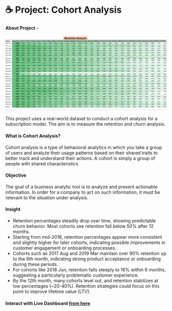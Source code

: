 # ☕ Project: Cohort Analysis


#### About Project - 

![App Screen Shot](https://raw.githubusercontent.com/Akhand-p-singh/Excel-Project/refs/heads/master/5.%20Cohort%20Analysis/Retention%20Anlysis.png)

This project uses a real-world dataset to conduct a cohort analysis for a subscription model. The aim is to measure the retention and churn analysis.


#### What is Cohort Analysis?

Cohort analysis is a type of behavioral analytics in which you take a group of users and analyze their usage patterns based on their shared traits to better track and understand their actions. A cohort is simply a group of people with shared characteristics.

#### Objective

The goal of a business analytic tool is to analyze and present actionable information. In order for a company to act on such information, it must be relevant to the situation under analysis.

#### Insight


* Retention percentages steadily drop over time, showing predictable churn behavior. Most cohorts see retention fall below 50% after 12 months.
* Starting from mid-2018, retention percentages appear more consistent and slightly higher for later cohorts, indicating possible improvements in customer engagement or onboarding processes.
* Cohorts such as 2017 Aug and 2019 Mar maintain over 90% retention up to the 6th month, indicating strong product acceptance or onboarding during these periods.
* For cohorts like 2018 Jun, retention falls steeply to 16% within 6 months, suggesting a particularly problematic customer experience.
* By the 12th month, many cohorts level out, and retention stabilizes at low percentages (~20-40%). Retention strategies could focus on this point to improve lifetime value (LTV). 

#### Interact with Live Dashboard [from here](https://bit.ly/3W02vVV) 
